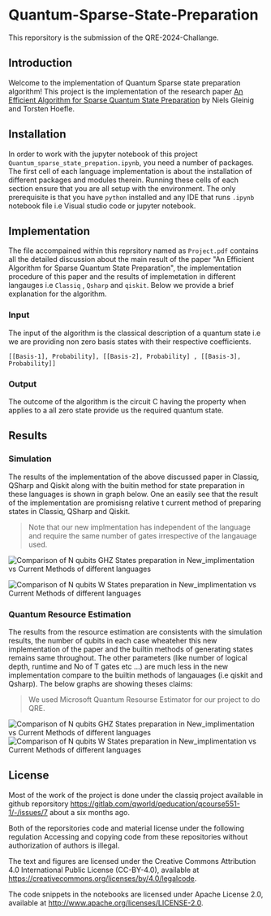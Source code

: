 # Quantum-Sparse-State-Preparation
This reporsitory is the submission of the QRE-2024-Challange.

## Introduction 
Welcome to the implementation of Quantum Sparse state preparation algorithm!
This project is the implementation of the research paper [An Efficient Algorithm for Sparse Quantum State Preparation](https://htor.inf.ethz.ch/publications/img/quantum_dac.pdf) by Niels Gleinig and Torsten Hoefle.

## Installation

In order to work with the jupyter notebook of this project `Quantum_sparse_state_prepation.ipynb`, you need a number of packages. The first cell of each language implementation is about the installation of different packages and modules therein. Running these cells of each section ensure that you are all setup with the environment. The only prerequisite is that you have `python` installed and any IDE that runs `.ipynb` notebook file i.e Visual studio code or jupyter notebook.

## Implementation

The file accompained within this reprsitory named as `Project.pdf` contains all the detailed discussion about the main result of the paper "An Efficient Algorithm for Sparse Quantum State Preparation", the implementation procedure of this paper and the results of implemetation in different langauges i.e `Classiq` , `Qsharp` and `qiskit`. Below we provide a brief explanation for the algorithm.

### Input
The input of the algorithm is the classical description of a quantum state i.e we are providing non zero basis states with their respective coefficients.

```[[Basis-1], Probability], [[Basis-2], Probability] , [[Basis-3], Probability]]```

### Output

The outcome of the algorithm is the circuit C having the property when applies to a all zero state provide us the required quantum state.

## Results

### Simulation
The results of the implementation of the above discussed paper in Classiq, QSharp and Qiskit along with the buitin method for state preparation in these languages is shown in graph below. One an easily see that the result of the implementation are promisisng relative t current method of preparing states in Classiq, QSharp and Qiskit. 
> Note that our new implmentation has independent of the language and require the same number of gates irrespective of the langauage used.

![Comparison of N qubits GHZ States preparation in New_implimentation vs Current Methods of different languages](1.PNG)

![Comparison of N qubits W States preparation in New_implimentation vs Current Methods of different languages](2.PNG)



### Quantum Resource Estimation

The results from the resource estimation are consistents with the simulation results, the number of qubits in each case wheateher this new implementation of the paper and the builtin methods of generating states remains same throughout. The other parameters (like number of logical depth, runtime and No of T gates etc ...) are much less in the new implementation compare to the builtin methods of langauages (i.e qiskit and Qsharp). The below graphs are showing theses claims:

> We used Microsoft Quantum Resourse Estimator for our project to do QRE.

![Comparison of N qubits GHZ States preparation in New_implimentation vs Current Methods of different languages](GHZ_States_Comparision.png)
![Comparison of N qubits W States preparation in New_implimentation vs Current Methods of different languages](W_States_comparision.png)


## License

Most of the work of the project is done under the classiq project available in github reporsitory https://gitlab.com/qworld/qeducation/qcourse551-1/-/issues/7 about a six months ago.

Both of the reporsitories code and material license under the following regulation Accessing and copying code from these repositories without authorization of authors is illegal.

The text and figures are licensed under the Creative Commons Attribution 4.0 International Public License (CC-BY-4.0), available at https://creativecommons.org/licenses/by/4.0/legalcode.

The code snippets in the notebooks are licensed under Apache License 2.0, available at http://www.apache.org/licenses/LICENSE-2.0.
